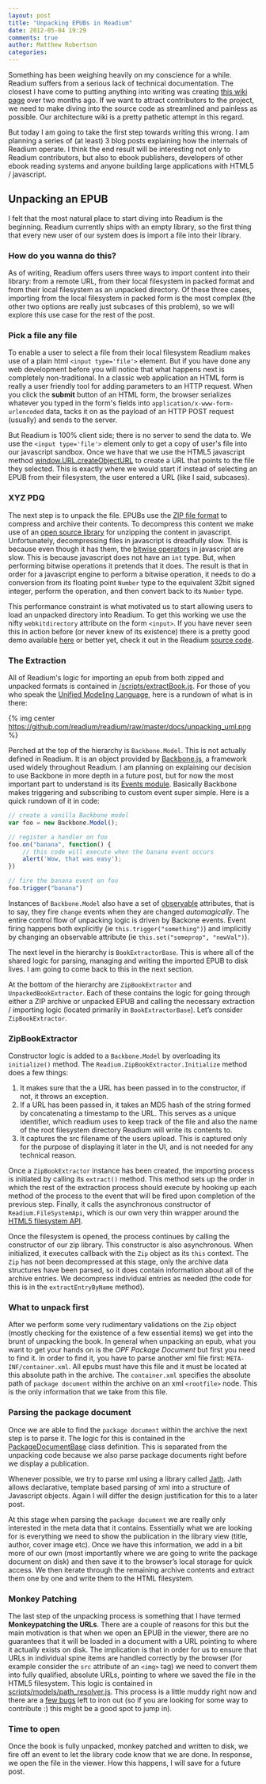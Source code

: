 ```yaml
---
layout: post
title: "Unpacking EPUBs in Readium"
date: 2012-05-04 19:29
comments: true
author: Matthew Robertson
categories: 
---
```


Something has been weighing heavily on my conscience for a while. Readium suffers from a serious lack of technical documentation. The closest I have come to putting anything into writing was creating [this wiki page](https://github.com/readium/readium/wiki/Architecture) over two months ago. If we want to attract contributors to the project, we need to make diving into the source code as streamlined and painless as possible. Our architecture wiki is a pretty pathetic attempt in this regard. 

But today I am going to take the first step towards writing this wrong. I am planning a series of (at least) 3 blog posts explaining how the internals of Readium operate. I think the end result will be interesting not only to Readium contributors, but also to ebook publishers, developers of other ebook reading systems and anyone building large applications with HTML5 / javascript.

## Unpacking an EPUB

I felt that the most natural place to start diving into Readium is the beginning. Readium currently ships with an empty library, so the first thing that every new user of our system does is import a file into their library.

### How do you wanna do this?

As of writing, Readium offers users three ways to import content into their library: from a remote URL, from their local filesystem in packed format and from their local filesystem as an unpacked directory. Of these three cases, importing from the local filesystem in packed form is the most complex (the other two options are really just subcases of this problem), so we will explore this use case for the rest of the post.

### Pick a file any file

To enable a user to select a file from their local filesystem Readium makes use of a plain html `<input type='file'>` element. But if you have done any web development before you will notice that what happens next is completely non-traditional. In a classic web application an HTML form is really a user friendly tool for adding parameters to an HTTP request. When you click the __submit__ button of an HTML form, the browser serializes whatever you typed in the form's fields into `application/x-www-form-urlencoded` data, tacks it on as the payload of an HTTP POST request (usually) and sends to the server. 

But Readium is 100% client side; there is no server to send the data to. We use the `<input type='file'>` element only to get a copy of user's file into our javascript sandbox. Once we have that we use the HTML5 javascript method [window.URL.createObjectURL](https://developer.mozilla.org/en/DOM/window.URL.createObjectURL) to create a URL that points to the file they selected. This is exactly where we would start if instead of selecting an EPUB from their filesystem, the user entered a URL (like I said, subcases).

### XYZ PDQ

The next step is to unpack the file. EPUBs use the [ZIP file format](http://en.wikipedia.org/wiki/Zip_\(file_format\)) to compress and archive their contents. To decompress this content we make use of an [open source library](http://cheeso.members.winisp.net/examples.aspx#jsunzip) for unzipping the content in javascript. Unfortunately, decompressing files in javascript is dreadfully slow. This is because even though it has them, the [bitwise operators](https://developer.mozilla.org/en/JavaScript/Reference/Operators/Bitwise_Operators) in javascript are slow. This is because javascript does not have an `int` type. But, when performing bitwise operations it pretends that it does. The result is that in order for a javascript engine to perform a bitwise operation, it needs to do a conversion from its floating point `Number` type to the equivalent 32bit signed integer, perform the operation, and then convert back to its `Number` type.  

This performance constraint is what motivated us to start allowing users to load an unpacked directory into Readium. To get this working we use the nifty `webkitdirectory` attribute on the form `<input>`. If you have never seen this in action before (or never knew of its existence) there is a pretty good demo available [here](http://html5-demos.appspot.com/static/html5storage/demos/upload_directory/index.html) or better yet, check it out in the Readium [source code](https://github.com/readium/readium).

### The Extraction

All of Readium's logic for importing an epub from both zipped and unpacked formats is contained in [/scripts/extractBook.js](https://github.com/readium/readium/blob/master/scripts/extractBook.js). For those of you who speak the [Unified Modeling Language](http://en.wikipedia.org/wiki/Unified_Modeling_Language), here is a rundown of what is in there:

{% img center https://github.com/readium/readium/raw/master/docs/unpacking_uml.png %}

Perched at the top of the hierarchy is `Backbone.Model`. This is not actually defined in Readium. It is an object provided by [Backbone.js](http://documentcloud.github.com/backbone/), a framework used widely throughout Readium. I am planning on explaining our decision to use Backbone in more depth in a future post, but for now the most important part to understand is its [Events module](http://documentcloud.github.com/backbone/#Events). Basically Backbone makes triggering and subscribing to custom event super simple. Here is a quick rundown of it in code:

```javascript
// create a vanilla Backbone model
var foo = new Backbone.Model();

// register a handler on foo
foo.on("banana", function() {
	// this code will execute when the banana event occurs
	alert('Wow, that was easy');
})

// fire the banana event on foo
foo.trigger("banana")
```

Instances of `Backbone.Model` also have a set of [observable](http://en.wikipedia.org/wiki/Observer_pattern) attributes, that is to say, they fire `change` events when they are changed _automagically_. The entire control flow of unpacking logic is driven by Backone events. Event firing happens both explicitly (ie `this.trigger("something")`) and implicitly by changing an observable attribute (ie `this.set("someprop", "newVal")`).

The next level in the hierarchy is `BookExtractorBase`. This is where all of the shared logic for parsing, managing and writing the imported EPUB to disk lives. I am going to come back to this in the next section.

At the bottom of the hierarchy are `ZipBookExtractor` and `UnpackedBookExtractor`. Each of these contains the logic for going through either a ZIP archive or unpacked EPUB and calling the necessary extraction / importing logic (located primarily in `BookExtractorBase`). Let’s consider `ZipBookExtractor`.

### ZipBookExtractor

Constructor logic is added to a `Backbone.Model` by overloading its `initialize()` method. The `Readium.ZipBookExtractor.Initialize` method does a few things:

1. It makes sure that the a URL has been passed in to the constructor, if not, it throws an exception.
2. If a URL has been passed in, it takes an MD5 hash of the string formed by concatenating a timestamp to the URL. This serves as a unique identifier, which readium uses to keep track of the file and also the name of the root filesystem directory Readium will write its contents to.
3. It captures the src filename of the users upload. This is captured only for the purpose of displaying it later in the UI, and is not needed for any technical reason.

Once a `ZipBookExtractor` instance has been created, the importing process is initiated by calling its `extract()` method. This method sets up the order in which the rest of the extraction process should execute by hooking up each method of the process to the event that will be fired upon completion of the previous step. Finally, it calls the asynchronous constructor of `Readium.FileSystemApi`, which is our own very thin wrapper around the [HTML5 filesystem API](http://www.html5rocks.com/en/tutorials/file/filesystem/). 

Once the filesystem is opened, the process continues by calling the constructor of our zip library. This constructor is also asynchronous. When initialized, it executes callback with the `Zip` object as its `this` context. The `Zip` has not been decompressed at this stage, only the archive data structures have been parsed, so it does contain information about all of the archive entries. We decompress individual entries as needed (the code for this is in the `extractEntryByName` method).

### What to unpack first

After we perform some very rudimentary validations on the `Zip` object (mostly checking for the existence of a few essential items) we get into the brunt of unpacking the book. In general when unpacking an epub, what you want to get your hands on is the _OPF Package Document_ but first you need to find it. In order to find it, you have to parse another xml file first: `META-INF/container.xml`. All epubs must have this file and it must be located at this absolute path in the archive. The `container.xml` specifies the absolute path of `package document` within the archive on an xml `<rootfile>` node. This is the only information that we take from this file.

### Parsing the package document

Once we are able to find the `package document` within the archive the next step is to parse it. The logic for this is contained in the [PackageDocumentBase](https://github.com/readium/readium/blob/master/scripts/models/packageDocument.js) class definition. This is separated from the unpacking code because we also parse package documents right before we display a publication. 

Whenever possible, we try to parse xml using a library called [Jath](https://github.com/dnewcome/jath). Jath allows declarative, template based parsing of xml into a structure of Javascript objects. Again I will differ the design justification for this to a later post.

At this stage when parsing the `package document` we are really only interested in the meta data that it contains. Essentially what we are looking for is everything we need to show the publication in the library view (title, author, cover image etc). Once we have this information, we add in a bit more of our own (most importantly where we are going to write the package document on disk) and then save it to the browser’s local storage for quick access. We then iterate through the remaining archive contents and extract them one by one and write them to the HTML filesystem.

### Monkey Patching

The last step of the unpacking process is something that I have termed __Monkeypatching the URLs__. There are a couple of reasons for this but the main motivation is that when we open an EPUB in the viewer, there are no guarantees that it will be loaded in a document with a URL pointing to where it actually exists on disk. The implication is that in order for us to ensure that URLs in individual spine items are handled correctly by the browser (for example consider the `src` attribute of an `<img>` tag) we need to convert them into fully qualified, absolute URLs, pointing to where we saved the file in the HTML5 filesystem. This logic is contained in [scripts/models/path_resolver.js](https://github.com/readium/readium/blob/master/scripts/models/path_resolver.js). This process is a little muddy right now and there are a [few bugs](https://github.com/readium/readium/issues/66) left to iron out (so if you are looking for some way to contribute :) this might be a good spot to jump in). 

### Time to open

Once the book is fully unpacked, monkey patched and written to disk, we fire off an event to let the library code know that we are done. In response, we open the file in the viewer. How this happens, I will save for a future post.
